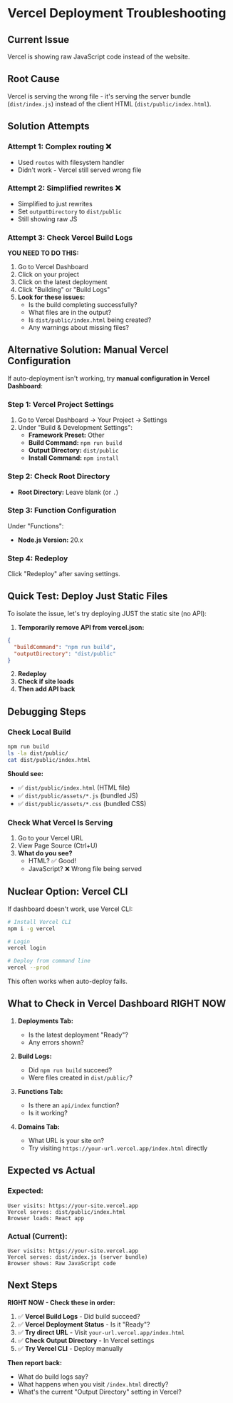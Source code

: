 # Vercel Deployment Troubleshooting

## Current Issue
Vercel is showing raw JavaScript code instead of the website.

## Root Cause
Vercel is serving the wrong file - it's serving the server bundle (`dist/index.js`) instead of the client HTML (`dist/public/index.html`).

## Solution Attempts

### Attempt 1: Complex routing ❌
- Used `routes` with filesystem handler
- Didn't work - Vercel still served wrong file

### Attempt 2: Simplified rewrites ❌  
- Simplified to just rewrites
- Set `outputDirectory` to `dist/public`
- Still showing raw JS

### Attempt 3: Check Vercel Build Logs
**YOU NEED TO DO THIS:**

1. Go to Vercel Dashboard
2. Click on your project
3. Click on the latest deployment
4. Click "Building" or "Build Logs"
5. **Look for these issues:**
   - Is the build completing successfully?
   - What files are in the output?
   - Is `dist/public/index.html` being created?
   - Any warnings about missing files?

## Alternative Solution: Manual Vercel Configuration

If auto-deployment isn't working, try **manual configuration in Vercel Dashboard**:

### Step 1: Vercel Project Settings
1. Go to Vercel Dashboard → Your Project → Settings
2. Under "Build & Development Settings":
   - **Framework Preset:** Other
   - **Build Command:** `npm run build`
   - **Output Directory:** `dist/public`
   - **Install Command:** `npm install`

### Step 2: Check Root Directory
- **Root Directory:** Leave blank (or `.`)

### Step 3: Function Configuration  
Under "Functions":
- **Node.js Version:** 20.x

### Step 4: Redeploy
Click "Redeploy" after saving settings.

## Quick Test: Deploy Just Static Files

To isolate the issue, let's try deploying JUST the static site (no API):

1. **Temporarily remove API from vercel.json:**
```json
{
  "buildCommand": "npm run build",
  "outputDirectory": "dist/public"
}
```

2. **Redeploy**
3. **Check if site loads**
4. **Then add API back**

## Debugging Steps

### Check Local Build
```bash
npm run build
ls -la dist/public/
cat dist/public/index.html
```

**Should see:**
- ✅ `dist/public/index.html` (HTML file)
- ✅ `dist/public/assets/*.js` (bundled JS)
- ✅ `dist/public/assets/*.css` (bundled CSS)

### Check What Vercel Is Serving
1. Go to your Vercel URL
2. View Page Source (Ctrl+U)
3. **What do you see?**
   - HTML? ✅ Good!
   - JavaScript? ❌ Wrong file being served

## Nuclear Option: Vercel CLI

If dashboard doesn't work, use Vercel CLI:

```bash
# Install Vercel CLI
npm i -g vercel

# Login
vercel login

# Deploy from command line
vercel --prod
```

This often works when auto-deploy fails.

## What to Check in Vercel Dashboard RIGHT NOW

1. **Deployments Tab:**
   - Is the latest deployment "Ready"?
   - Any errors shown?

2. **Build Logs:**
   - Did `npm run build` succeed?
   - Were files created in `dist/public/`?

3. **Functions Tab:**
   - Is there an `api/index` function?
   - Is it working?

4. **Domains Tab:**
   - What URL is your site on?
   - Try visiting `https://your-url.vercel.app/index.html` directly

## Expected vs Actual

### Expected:
```
User visits: https://your-site.vercel.app
Vercel serves: dist/public/index.html
Browser loads: React app
```

### Actual (Current):
```
User visits: https://your-site.vercel.app
Vercel serves: dist/index.js (server bundle)
Browser shows: Raw JavaScript code
```

## Next Steps

**RIGHT NOW - Check these in order:**

1. ✅ **Vercel Build Logs** - Did build succeed?
2. ✅ **Vercel Deployment Status** - Is it "Ready"?
3. ✅ **Try direct URL** - Visit `your-url.vercel.app/index.html`
4. ✅ **Check Output Directory** - In Vercel settings
5. ✅ **Try Vercel CLI** - Deploy manually

**Then report back:**
- What do build logs say?
- What happens when you visit `/index.html` directly?
- What's the current "Output Directory" setting in Vercel?
